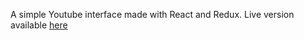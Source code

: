 A simple Youtube interface made with React and Redux.
Live version available [here](https://thatindividual.github.io/youtube-app/)
